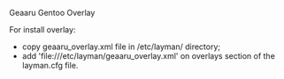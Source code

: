 Geaaru Gentoo Overlay

For install overlay:
- copy geaaru_overlay.xml file in /etc/layman/ directory;
- add 'file:///etc/layman/geaaru_overlay.xml' on overlays section of the layman.cfg
  file.




